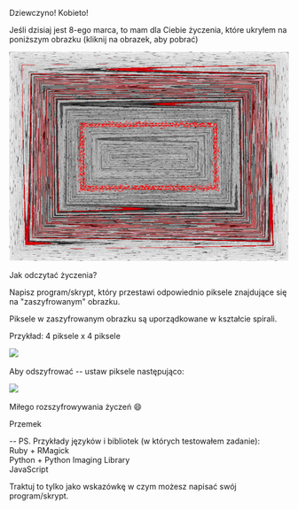Dziewczyno! Kobieto!

Jeśli dzisiaj jest 8-ego marca, to mam dla Ciebie życzenia, które ukryłem na poniższym obrazku
(kliknij na obrazek, aby pobrać)

![](https://github.com/szemek/8-marca/raw/master/encoded.bmp)

Jak odczytać życzenia?

Napisz program/skrypt, który przestawi odpowiednio piksele znajdujące się na "zaszyfrowanym" obrazku.

Piksele w zaszyfrowanym obrazku są uporządkowane w kształcie spirali.

Przykład: 4 piksele x 4 piksele

![](https://raw.github.com/szemek/8-marca/master/before.jpg)

Aby odszyfrować -- ustaw piksele następująco:

![](https://raw.github.com/szemek/8-marca/master/after.jpg)

Miłego rozszyfrowywania życzeń :smile:

Przemek


--
PS.
Przykłady języków i bibliotek (w których testowałem zadanie):  
Ruby + RMagick  
Python + Python Imaging Library  
JavaScript  

Traktuj to tylko jako wskazówkę w czym możesz napisać swój program/skrypt.
